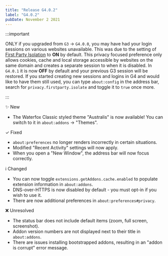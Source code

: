 ```yaml
---
title: "Release G4.0.2"
label: "G4.0.2"
pubDate: November 2 2021
---
```


:::important

ONLY if you upgraded from `G3` → `G4.0.0`, you may have had your login sessions on various websites unavailable. This was due to the setting of [First Party Isolation](https://www.ghacks.net/2017/11/22/how-to-enable-first-party-isolation-in-firefox/) to **ON** by default. This privacy focused preference only allows cookies, cache and local storage accessible by websites on the same domain and creates a separate session to when it is disabled. In `G4.0.1` it is now **OFF** by default and your previous G3 session will be restored. If you started creating new sessions and logins in G4 and would like to have them still used, you can type `about:config` in the address bar, search for `privacy.firstparty.isolate` and toggle it to `true` once more.

:::

✨ New

* The Waterfox Classic styled theme "Australis" is now available! You can switch to it in `about:addons` → "Themes".

✓ Fixed

* `about:preferences` no longer renders incorrectly in certain situations.
* Modified "Recent Activity" settings will now apply.
* When you open a "New Window", the address bar will now focus correctly.

ℹ️ Changed

* You can now toggle `extensions.getAddons.cache.enabled` to populate extension information in `about:addons`.
* DNS-over-HTTPS is now disabled by default - you must opt-in if you wish to use it.
* There are now additional preferences in `about:preferences#privacy`.

❌ Unresolved

* The status bar does not include default items (zoom, full screen, screenshot).
* Addon version numbers are not displayed next to their title in `about:addons`.
* There are issues installing bootstrapped addons, resulting in an "addon is corrupt" error message.
